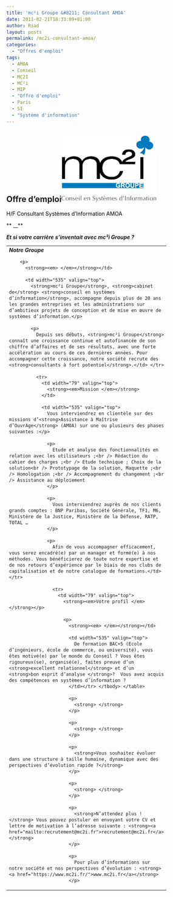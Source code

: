 ```yaml
---
title: 'mc²i Groupe &#8211; Consultant AMOA'
date: 2011-02-21T18:33:09+01:00
author: Riad
layout: posts
permalink: /mc2i-consultant-amoa/
categories:
  - "Offres d'emploi"
tags:
  - AMOA
  - Conseil
  - MC2I
  - MC²i
  - MIP
  - "Offre d'emploi"
  - Paris
  - SI
  - "Système d'information"
---
```

## Offre d’emploi<img class="alignright" style="width: 250px; height: 175px;" title="MC²i Groupe" src="/assets/uploads/2011/02/image001.png" alt="Logo MC²i Groupe" />

<span style="color: #000000;">H/F Consultant Systèmes d’Information AMOA</span>

** __**

<p style="text-align: left;">
  <strong><em>Et si votre carrière s’inventait avec mc²i Groupe ?<br /> </em></strong>
</p>

<p style="text-align: center;">
  <p>
    <strong><em> </em></strong>
  </p>
  
  <table border="0" cellspacing="0" cellpadding="0">
    <tr>
      <td width="79" valign="top">
        <strong><em>Notre Groupe </em></strong></p> 
        
        <p>
          <strong><em> </em></strong></td> 
          
          <td width="535" valign="top">
            <strong>mc²i Groupe</strong>, <strong>cabinet de</strong> <strong>conseil en systèmes d’information</strong>, accompagne depuis plus de 20 ans les grandes entreprises et les administrations sur d’ambitieux projets de conception et de mise en œuvre de systèmes d’information.</p> 
            
            <p>
              Depuis ses débuts, <strong>mc²i Groupe</strong> connaît une croissance continue et autofinancée de son chiffre d’affaires et de ses résultats, avec une forte accélération au cours de ces dernières années. Pour accompagner cette croissance, notre société recrute des <strong>consultants à fort potentiel</strong>.</td> </tr> 
              
              <tr>
                <td width="79" valign="top">
                  <strong><em>Mission </em></strong>
                </td>
                
                <td width="535" valign="top">
                  Vous interviendrez en clientèle sur des missions d’<strong>Assistance à Maîtrise d’OuvrAge</strong> (AMOA) sur une ou plusieurs des phases suivantes :</p> 
                  
                  <p>
                    Etude et analyse des fonctionnalités en relation avec les utilisateurs ;<br /> Rédaction du cahier des charges ;<br /> Etude technique ; Choix de la solution<br /> Prototypage de la solution, Maquette ;<br /> Homologation ;<br /> Accompagnement du changement ;<br /> Assistance au déploiement
                  </p>
                  
                  <p>
                    Vous interviendrez auprès de nos clients grands comptes : BNP Paribas, Société Générale, TF1, M6, Ministère de la Justice, Ministère de la Défense, RATP, TOTAL …
                  </p>
                  
                  <p>
                    Afin de vous accompagner efficacement, vous serez encadré(e) par un manager et formé(e) à nos méthodes. Vous bénéficierez de toute notre expertise et de nos retours d’expérience par le biais de nos clubs de capitalisation et de notre catalogue de formations.</td> </tr> 
                    
                    <tr>
                      <td width="79" valign="top">
                        <strong><em>Votre profil </em></strong></p> 
                        
                        <p>
                          <strong><em> </em></strong></td> 
                          
                          <td width="535" valign="top">
                            De formation BAC+5 (Ecole d’ingénieurs, école de commerce, ou université), vous êtes motivé(e) par le monde du Conseil ? Vous êtes rigoureux(se), organisé(e), faites preuve d’un <strong>excellent relationnel</strong> et d’un <strong>bon esprit d’analyse </strong>?  Vous avez acquis des compétences en systèmes d’information ?
                          </td></tr> </tbody> </table> 
                          
                          <p>
                            <strong> </strong>
                          </p>
                          
                          <p>
                            <strong> </strong>
                          </p>
                          
                          <p>
                            <strong>Vous souhaitez évoluer dans une structure à taille humaine, dynamique avec des perspectives d’évolution rapide ?</strong>
                          </p>
                          
                          <p>
                            <strong> </strong>
                          </p>
                          
                          <p>
                            <strong>N’attendez plus !</strong> Vous pouvez postuler en envoyant votre CV et lettre de motivation à l’adresse suivante : <strong><a href="mailto:recrutement@mc2i.fr">recrutement@mc2i.fr</a></strong>
                          </p>
                          
                          <p>
                            Pour plus d’informations sur notre société et nos perspectives d’évolution : <strong><a href="https://www.mc2i.fr/">www.mc2i.fr</a></strong>
                          </p>
